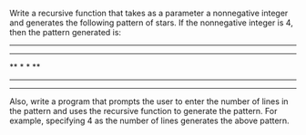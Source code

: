 Write a recursive function that takes as a parameter a nonnegative integer
and generates the following pattern of stars. If the nonnegative integer is 4,
then the pattern generated is:
****
***
**
*
*
**
***
****
Also, write a program that prompts the user to enter the number of lines
in the pattern and uses the recursive function to generate the pattern. For
example, specifying 4 as the number of lines generates the above pattern.